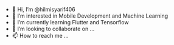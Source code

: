 - 👋 Hi, I’m @hilmisyarif406
- 👀 I’m interested in Mobile Development and Machine Learning
- 🌱 I’m currently learning Flutter and Tensorflow
- 💞️ I’m looking to collaborate on ...
- 📫 How to reach me ...

<!---
hilmisyarif406/hilmisyarif406 is a ✨ special ✨ repository because its `README.md` (this file) appears on your GitHub profile.
You can click the Preview link to take a look at your changes.
--->
